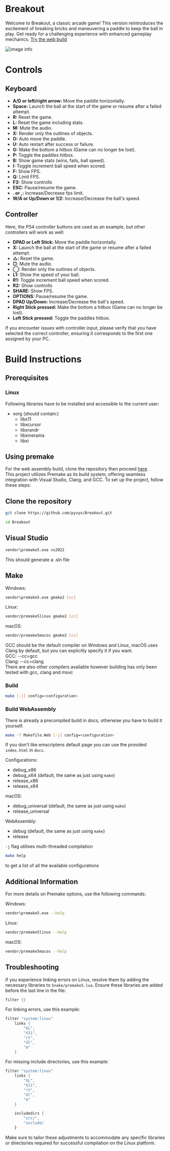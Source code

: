 # Breakout
Welcome to Breakout, a classic arcade game! This version reintroduces the excitement of breaking bricks and maneuvering a paddle to keep the ball in play. Get ready for a challenging experience with enhanced gameplay mechanics. [Try the web build](https://cunterrainer.github.io/Breakout/)

![image info](./docs/preview.png)

# Controls
## Keyboard
- **A/D or left/right arrow:** Move the paddle horizontally.
- **Space:** Launch the ball at the start of the game or resume after a failed attempt.
- **R:** Reset the game.
- **L:** Reset the game including stats.
- **M:** Mute the audio.
- **X:** Render only the outlines of objects.
- **O:** Auto move the paddle.
- **U:** Auto restart after success or failure.
- **G:** Make the bottom a hitbox (Game can no longer be lost).
- **P:** Toggle the paddles hitbox.
- **B:** Show game stats (wins, fails, ball speed).
- **I:** Toggle increment ball speed when scored.
- **F:** Show FPS.
- **Q:** Limit FPS.
- **F3:** Show controlls
- **ESC:** Pause/resume the game.
- **. or ,:** Increase/Decrease fps limit.
- **W/A or Up/Down or 1/2:** Increase/Decrease the ball's speed.

## Controller
Here, the PS4 controller buttons are used as an example, but other controllers will work as well:
- **DPAD or Left Stick:** Move the paddle horizontally.
- **X:** Launch the ball at the start of the game or resume after a failed attempt.
- **△:** Reset the game.
- **□**: Mute the audio.
- **◯**: Render only the outlines of objects.
- **L1:** Show the speed of your ball.
- **R1:** Toggle increment ball speed when scored.
- **R2:** Show controlls
- **SHARE:** Show FPS.
- **OPTIONS:** Pause/resume the game.
- **DPAD Up/Down:**  Increase/Decrease the ball's speed.
- **Right Stick pressed:** Make the bottom a hitbox (Game can no longer be lost).
- **Left Stick pressed:** Toggle the paddles hitbox.

If you encounter issues with controller input, please verify that you have selected the correct controller, ensuring it corresponds to the first one assigned by your PC.

# Build Instructions
## Prerequisites
### Linux
Following libraries have to be installed and accessible to the current user:
- xorg (should contain:)
  - libx11
  - libxcursor
  - libxrandr
  - libxinerama
  - libxi

## Using premake
For the web assembly build, clone the repository then proceed [here](#build-webassembly).  
This project utilizes Premake as its build system, offering seamless integration with Visual Studio, Clang, and GCC. To set up the project, follow these steps:

## Clone the repository

``` bash
git clone https://github.com/pyvyx/Breakout.git
```
``` bash
cd Breakout
```

## Visual Studio

``` bash
vendor\premake5.exe vs2022
```
This should generate a .sln file

## Make

Windows:
``` bash
vendor\premake5.exe gmake2 [cc]
```

Linux:
``` bash
vendor/premake5linux gmake2 [cc]
```

macOS:
``` bash
vendor/premake5macos gmake2 [cc]
```

GCC should be the default compiler on Windows and Linux, macOS uses Clang by default, but you can explicitly specify it if you want.  
GCC:   --cc=gcc  
Clang: --cc=clang  
There are also other compilers available however building has only been tested with gcc, clang and msvc

### Build

``` bash
make [-j] config=<configuration>
```

### Build WebAssembly
There is already a precompiled build in docs, otherwise you have to build it yourself.
``` bash
make -f Makefile.Web [-j] config=<configuration>
```
If you don't like emscriptens default page you can use the provided `index.html` in `docs`.

Configurations:
 - debug_x86
 - debug_x64 (default, the same as just using `make`)
 - release_x86
 - release_x64

macOS:
 - debug_universal (default, the same as just using `make`)
 - release_universal

WebAssembly:
 - debug (default, the same as just using `make`)
 - release

`-j` flag utilises multi-threaded compilation

``` bash
make help
```
to get a list of all the available configurations

## Additional Information
For more details on Premake options, use the following commands:

Windows:
``` bash
vendor\premake5.exe --help
```

Linux:
``` bash
vendor/premake5linux --help
```

macOS:
``` bash
vendor/premake5macos --help
```

## Troubleshooting
If you experience linking errors on Linux, resolve them by adding the necessary libraries to `Snake/premake5.lua`. Ensure these libraries are added before the last line in the file:

``` lua
filter {}
```

For linking errors, use this example:
``` lua
filter "system:linux"
    links {
        "GL",
        "X11",
        "rt",
        "dl",
        "m"
    }
```

For missing include directories, use this example:
``` lua
filter "system:linux"
    links {
        "GL",
        "X11",
        "rt",
        "dl",
        "m"
    }

    includedirs {
        "src/",
        "include/
    }
```

Make sure to tailor these adjustments to accommodate any specific libraries or directories required for successful compilation on the Linux platform.